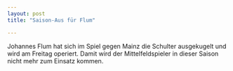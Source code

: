 ```yaml
---
layout: post
title: "Saison-Aus für Flum"

---
```


Johannes Flum hat sich im Spiel gegen Mainz die Schulter ausgekugelt und wird am Freitag operiert. Damit wird der Mittelfeldspieler in dieser Saison nicht mehr zum Einsatz kommen.


